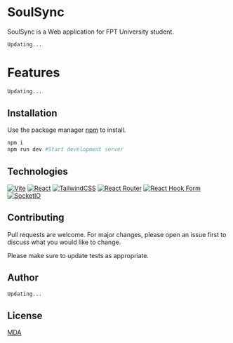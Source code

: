 # SoulSync

SoulSync is a Web application for FPT University student.

```bash
Updating...
```

# Features

```bash
Updating...
```

## Installation

Use the package manager [npm](https://www.npmjs.com/) to install.

```bash
npm i
npm run dev #Start development server
```

## Technologies

[![Vite](https://img.shields.io/badge/Vite-646CFF?logo=vite&logoColor=fff)](#)
[![React](https://img.shields.io/badge/React-%2320232a.svg?logo=react&logoColor=%2361DAFB)](#)
[![TailwindCSS](https://img.shields.io/badge/Tailwind%20CSS-%2338B2AC.svg?logo=tailwind-css&logoColor=white)](#)
[![React Router](https://img.shields.io/badge/React_Router-CA4245?logo=react-router&logoColor=white)](#)
[![React Hook Form](https://img.shields.io/badge/React%20Hook%20Form-EC5990?logo=reacthookform&logoColor=fff)](#)
[![SocketIO](https://img.shields.io/badge/Socket.io-4.1.3-010101??style=flat-square&logo=Socket.io&logoColor=white)](#)

## Contributing

Pull requests are welcome. For major changes, please open an issue first
to discuss what you would like to change.

Please make sure to update tests as appropriate.

## Author

```bash
Updating...
```

## License

[MDA](https://www.facebook.com/fu.jsclub/)
